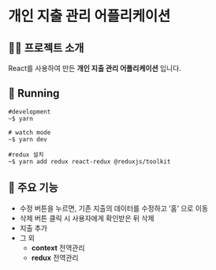 # 개인 지출 관리 어플리케이션

## 👨‍🏫 프로젝트 소개
React를 사용하여 만든 **개인 지출 관리 어플리케이션** 입니다.

## 📢 Running
```
#development
~$ yarn

# watch mode
~$ yarn dev

#redux 설치 
~$ yarn add redux react-redux @reduxjs/toolkit
```
## 📌 주요 기능
- 수정 버튼을 누르면, 기존 지출의 데이터를 수정하고 ‘홈’ 으로 이동
- 삭제 버튼 클릭 시  사용자에게 확인받은 뒤 삭제
- 지출 추가
- 그 외
  - **context** 전역관리
  - **redux** 전역관리
